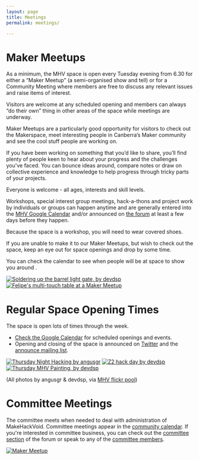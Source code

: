 ```yaml
---
layout: page
title: Meetings
permalink: meetings/

---
```


Maker Meetups
============

As a minimum, the MHV space is open every Tuesday evening from 6.30 for either a “Maker Meetup” (a semi-organised show and tell) or for a Community Meeting where members are free to discuss any relevant issues and raise items of interest.  

Visitors are welcome at any scheduled opening and members can always “do their own” thing in other areas of the space while meetings are underway.

Maker Meetups are a particularly good opportunity for visitors to check out the Makerspace, meet interesting people in Canberra’s Maker community and see the cool stuff people are working on.

If you have been working on something that you’d like to share, you’ll find plenty of people keen to hear about your progress and the challenges you've faced. You can bounce ideas around, compare notes or draw on collective experience and knowledge to help progress through tricky parts of your projects.

Everyone is welcome - all ages, interests and skill levels.

Workshops, special interest group meetings, hack-a-thons and project work by individuals or groups can happen anytime and are generally entered into the [MHV Google Calendar][1] and/or announced on [the forum][2] at least a few days before they happen.

Because the space is a workshop, you will need to wear covered shoes.

If you are unable to make it to our Maker Meetups, but wish to check out the space, keep an eye out for space openings and drop by some time.

You can check the calendar to see when people will be at space to show you around .

[![Soldering up the barrel light gate, by devdsp](https://farm6.static.flickr.com/5229/5862500771_b9bcf18d4b_m.jpg "Soldering up the barrel light gate, by devdsp")](https://farm6.static.flickr.com/5229/5862500771_b9bcf18d4b_b.jpg)
[![Felipe's multi-touch table at a Maker Meetup](https://farm6.static.flickr.com/5101/5679891188_27af8cb112_m.jpg "Felipe's multi-touch table at a Maker Meetup, by angusgr")](https://farm6.static.flickr.com/5101/5679891188_27af8cb112_b.jpg)

[1]: //makehackvoid.com/#calendar
[2]: //forum.makehackvoid.com

Regular Space Opening Times
========================

The space is open lots of times through the week.

* [Check the Google Calendar](/#calendar) for scheduled openings and events.
* Opening and closing of the space is announced on [Twitter](https://twitter.com/MakeHackVoid) and the [announce mailing list](//www.makehackvoid.com/mailman/listinfo/announce).

[![Thursday Night Hacking by angusgr](https://farm6.static.flickr.com/5104/5679299983_d4772c5298_m.jpg "Thursday Night Hacking, by angusgr")](https://farm6.static.flickr.com/5104/5679299983_d4772c5298_b.jpg) [![Z2 hack day by devdsp](https://farm6.static.flickr.com/5024/5872171138_daab3f360c_m.jpg "Z2 hack day, by devdsp")](https://farm6.static.flickr.com/5024/5872171138_daab3f360c_b.jpg) [![Thursday MHV Painting, by devdsp](https://farm7.static.flickr.com/6017/5893796762_ddd2723b9e_m.jpg
"Thursday MHV Painting, by devdsp")](https://farm7.static.flickr.com/6017/5893796762_ddd2723b9e_b.jpg)

(All photos by angusgr & devdsp, via [MHV flickr pool](https://flickr.com/groups/makehackvoid/))

Committee Meetings
================

The committee meets when needed to deal with administration of MakeHackVoid. Committee meetings appear in the [community calendar](/#calendar). If you're interested in committee business, you can check out the [committee section](//forum.makehackvoid.com/category/committee) of the forum or speak to any of the [committee members](/contacts#committee_members).

[![Maker Meetup](https://farm6.static.flickr.com/5176/5407526116_98a71fb512_m.jpg "Maker Meetup, by angusgr")](https://farm6.static.flickr.com/5176/5407526116_98a71fb512_b.jpg)
